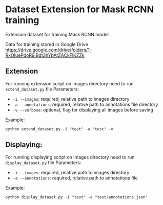 # Dataset Extension for Mask RCNN training
Extension dataset for training Mask RCNN model

Data for training stored in Google Drive
https://drive.google.com/drive/folders/1-RxOIuePdoR9iBdt3hYbAtZACkFlKZZk

## Extension

For running extension script on images directory need to run `extend_dataset.py` file
Parameters:
- `-i --images`: required, relative path to images directory
- `-a --annotations`: required, relative path to annotations file directory
- `-v --verbose`: optional, flag for displaying all images before saving

Example:
```shell script
python extend_dataset.py -i "test" -a "test" -v
```

## Displaying:

For running displaying script on images directory need to run `display_dataset.py` file
Parameters:
- `-i --images`: required, relative path to images directory
- `-a --annotations`: required, relative path to annotations file

Example:
```shell script
python display_dataset.py -i "test" -a "test/annotations.json"
```